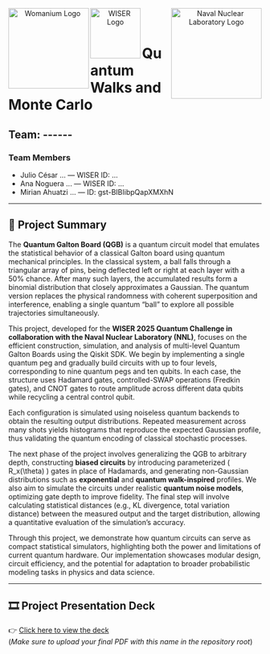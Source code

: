 <p align="center">
  <img src="https://www.ans.org/meetings/mines2023/participant/attachment/view-929/" alt="Naval Nuclear Laboratory Logo" width="180" align="right"/>
  <img src="https://drive.google.com/uc?export=view&id=114YiSHIYcwOVefK4rgyQzTViyRerEDFS" alt="Womanium Logo" width="160" align="left"/>
  <img src="https://drive.google.com/uc?export=view&id=1KFfFg0JTgnNDn6GVbV8iymNhzldzevqJ" alt="WISER Logo" width="100" align="left"/>
</p>

<br/><br/>

# Quantum Walks and Monte Carlo

## Team: ------

### Team Members

- Julio César ... — WISER ID: ...
- Ana Noguera ... — WISER ID: ...  
- Mirian Ahuatzi ... — ID: gst-BIBIibpQapXMXhN  

---

## 📄 Project Summary

The **Quantum Galton Board (QGB)** is a quantum circuit model that emulates the statistical behavior of a classical Galton board using quantum mechanical principles. In the classical system, a ball falls through a triangular array of pins, being deflected left or right at each layer with a 50% chance. After many such layers, the accumulated results form a binomial distribution that closely approximates a Gaussian. The quantum version replaces the physical randomness with coherent superposition and interference, enabling a single quantum “ball” to explore all possible trajectories simultaneously.

This project, developed for the **WISER 2025 Quantum Challenge in collaboration with the Naval Nuclear Laboratory (NNL)**, focuses on the efficient construction, simulation, and analysis of multi-level Quantum Galton Boards using the Qiskit SDK. We begin by implementing a single quantum peg and gradually build circuits with up to four levels, corresponding to nine quantum pegs and ten qubits. In each case, the structure uses Hadamard gates, controlled-SWAP operations (Fredkin gates), and CNOT gates to route amplitude across different data qubits while recycling a central control qubit.

Each configuration is simulated using noiseless quantum backends to obtain the resulting output distributions. Repeated measurement across many shots yields histograms that reproduce the expected Gaussian profile, thus validating the quantum encoding of classical stochastic processes.

The next phase of the project involves generalizing the QGB to arbitrary depth, constructing **biased circuits** by introducing parameterized \( R_x(\theta) \) gates in place of Hadamards, and generating non-Gaussian distributions such as **exponential** and **quantum walk-inspired** profiles. We also aim to simulate the circuits under realistic **quantum noise models**, optimizing gate depth to improve fidelity. The final step will involve calculating statistical distances (e.g., KL divergence, total variation distance) between the measured output and the target distribution, allowing a quantitative evaluation of the simulation’s accuracy.

Through this project, we demonstrate how quantum circuits can serve as compact statistical simulators, highlighting both the power and limitations of current quantum hardware. Our implementation showcases modular design, circuit efficiency, and the potential for adaptation to broader probabilistic modeling tasks in physics and data science.

---

## 🎞 Project Presentation Deck

👉 [Click here to view the deck](./presentation.pdf)  
(*Make sure to upload your final PDF with this name in the repository root*)

